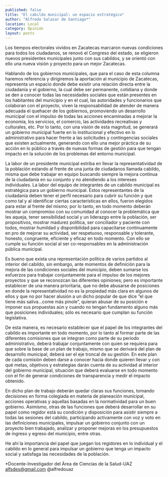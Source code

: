 ```yaml
---
published: false
title: "El cabildo municipal: un espacio estratégico"
author: "Alfredo Salazar de Santiago*"
location: Local
category: Opinión
layout: posts
---
```



Los tiempos electorales vividos en Zacatecas marcaron nuevas condiciones para todos los ciudadanos, se renovó el Congreso del estado, se eligieron nuevos presidentes municipales junto con sus cabildos, y se orientó con ello una nueva visión y proyecto para un mejor Zacatecas.

Hablando de los gobiernos municipales, que para el caso de esta columna haremos referencia y dirigiremos la aportación al municipio de Zacatecas, representa un espacio donde debe existir una relación directa entre la ciudadanía y el gobierno, la cual debe ser permanente, cotidiana y donde se den a conocer todas las necesidades sociales que están presentes en los habitantes del municipio y en el cual, las autoridades y funcionarios que colaboran con el proyecto, viven la responsabilidad de atender de manera adecuada el quehacer de los gobiernos, promoviendo un desarrollo municipal con el impulso de todas las acciones encaminadas a mejorar la economía, los servicios, el comercio, las actividades recreativas y culturales, etc. Por lo tanto, con una visión de esta magnitud, se generará un gobierno municipal fuerte en lo institucional y efectivo en lo administrativo para hacer frente a las solicitudes y contingencias sociales que existen actualmente, generando con ello una mejor práctica de su acción en lo público a través de nuevas formas de gestión para que tengan impacto en la solución de los problemas del entorno municipal. 

La labor de un presidente municipal estriba en llevar la representatividad de la población estando al frente de una junta de ciudadanos llamada cabildo, misma que debe trabajar en equipo buscando siempre la mejora continua de la ciudadanía en su conjunto y no atendiendo a los intereses individuales. 
La labor del equipo de integrantes de un cabildo municipal es estratégica para un gobierno municipal. Estos representantes de la ciudadanía deben tener el perfil necesario para cubrir su función y que como tal y al identificar ciertas características en ellos, fueron elegidos para estar al frente del mismo; por lo tanto, en todo momento deberán mostrar un compromiso con su comunidad al conocer la problemática que les aqueja, tener sensibilidad social y un liderazgo entre la población, ser propositivos, mostrar madurez política, ser conciliador y paciente con todos, mostrar humildad y disponibilidad para capacitarse continuamente en pro de mejorar su actividad, ser respetuoso, responsable y tolerante, honesto, congruente, eficiente y eficaz en todo momento. Con ello se cumple su función social al ser co-responsables en la administración pública municipal.

Es bueno que exista una representación política de varios partidos al interior del cabildo, sin embargo, ante momentos de definición para la mejora de las condiciones sociales del municipio, deben sumarse los esfuerzos para trabajar conjuntamente para el impulso de los mejores proyectos y que se reconozcan las diferentes opiniones; pero es importante establecer de una manera prioritaria, que no debe abusarse de posiciones en donde la representatividad no es la propiedad más clara en algunos de ellos y que no por hacer alusión a un dicho popular de que dice “el que tiene más saliva…come más pinole”, quieran abusar de su posición e imponer sus propuestas aún y cuando no tengan fundamento alguno más que posiciones individuales; sólo es necesario que cumplan su función legislativa.

De esta manera, es necesario establecer que el papel de los integrantes del cabildo es importante en todo momento, por lo tanto al formar parte de las diferentes comisiones que se integran como parte de su periodo administrativo, deberá trabajar conjuntamente con quien se requiera para que sobre la base de un plan de trabajo, mismo que se derivará del plan de desarrollo municipal, deberá ser el eje troncal de su gestión. En este plan de cada comisión deben darse a conocer hacia donde quieren llevar y con qué metas, objetivos y estrategias darán cuenta de su actividad al interior del gobierno municipal, situación que deberá evaluarse en todo momento con el fin de generar condiciones de transparencia y medir el impacto obtenido.

En dicho plan de trabajo deberán quedar claras sus funciones, tomando decisiones en forma colegiada en materia de planeación municipal, acciones operativas y aquellas basadas en la normatividad para un buen gobierno. 
Asimismo, otras de las funciones que deberá desarrollar en su papel como regidor está su condición y disposición para asistir siempre a todas las sesiones del cabildo, participando activamente con voz y voto en las definiciones municipales, impulsar un gobierno conjunto con un proyecto bien trabajado, analizar y proponer mejoras en los presupuestos de ingreso y egreso del municipio, entre otras.

He ahí la importancia del papel que juegan los regidores en lo individual y el cabildo en lo general para impulsar un gobierno que tenga un impacto social y satisfaga las necesidades de la población. 

*Docente-Investigador del Área de Ciencias de la Salud-UAZ
alfsdes@gmail.com
@alfredouaz
